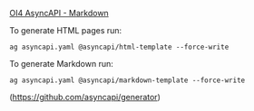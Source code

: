 [OI4 AsyncAPI - Markdown](asyncapi.md)

To generate HTML pages run:

```shell script
ag asyncapi.yaml @asyncapi/html-template --force-write
```

To generate Markdown run:

```shell script
ag asyncapi.yaml @asyncapi/markdown-template --force-write
```

(https://github.com/asyncapi/generator)
